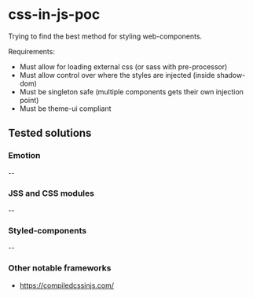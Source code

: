 # css-in-js-poc

Trying to find the best method for styling web-components.

Requirements:

- Must allow for loading external css (or sass with pre-processor)
- Must allow control over where the styles are injected (inside shadow-dom)
- Must be singleton safe (multiple components gets their own injection point)
- Must be theme-ui compliant

## Tested solutions

### Emotion

--

### JSS and CSS modules

--

### Styled-components

--

### Other notable frameworks

- https://compiledcssinjs.com/
